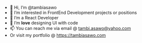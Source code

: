 - 👋 Hi, I’m @tambiasawo
- 👀 I’m interested in FrontEnd Development projects or positions 
- 🌱 I’m a React Developer
- 💞️ I’m <b>love</b> designing UI with code
- 📫 You can reach me via email @ tambi.asawo@yahoo.com
- Or visit my portfolio @ https://tambiasawo.com
<!---
tambiasawo/tambiasawo is a ✨ special ✨ repository because its `README.md` (this file) appears on your GitHub profile.
You can click the Preview link to take a look at your changes.
--->
